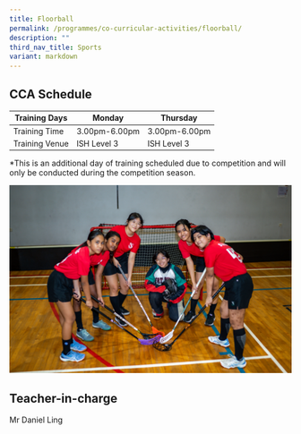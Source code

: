 ```yaml
---
title: Floorball
permalink: /programmes/co-curricular-activities/floorball/
description: ""
third_nav_title: Sports
variant: markdown
---
```

CCA Schedule
------------


| Training Days  | Monday | Thursday 
| -------- | -------- | -------- 
| Training Time     | 3.00pm-6.00pm     | 3.00pm-6.00pm  
| Training Venue | ISH Level 3 | ISH Level 3

*This is an additional day of training scheduled due to competition and&nbsp;will only be&nbsp;conducted during the competition season.

![](/images/Floorball2.jpg)

Teacher-in-charge
-----------------

Mr Daniel Ling